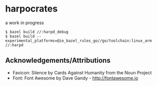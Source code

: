 # harpocrates
a work in progress

```shell
$ bazel build //:harpd_debug
$ bazel build --experimental_platforms=@io_bazel_rules_go//go/toolchain:linux_arm //:harpd
```

## Acknowledgements/Attributions

* Favicon: Silence by Cards Against Humanity from the Noun Project
* Font: Font Awesome by Dave Gandy - http://fontawesome.io
